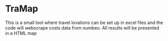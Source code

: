 # TraMap

This is a small tool where travel lovations can be set up in excel files and the code will webscrape costs data from numbeo. All results will be presented in a HTML map
